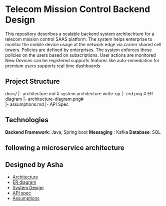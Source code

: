 
# Telecom Mission Control Backend Design

This repository describes a scalable backend system architechture for a telecom mission control SAAS platform.
The system helps enterprise to monitor the mobile device usage at the network edge via carrier shared cell towers.
Policies are defined by enterprises. The system enforces these policies on the users based on subscriptions.
User actions are monitored 
New Devices can be registered
supports features like auto-remediation for premium users
supports real time dashboards

## Project Structure

docs/ 
|- architecture.md # system architecture write-up
|- erd.png # ER diagram
|- architecture-diagram.png#   
|- assumptions.md 
|- API Spec 


## Technologies
**Backend Framework**: Java, Spring boot
**Messaging** : Kafka
**Database**: SQL

## following a microservice architecture 

## Designed by Asha 

- [Architecture](docs/architecture.md)
- [ER diagram](docs/architecture.md)
- [System Design](docs/architecture.md)
- [API spec]()
- [Assumptions](docs/assumptions.md)
